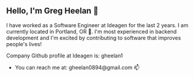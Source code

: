 <H2>Hello, I'm Greg Heelan &#128075;</H2>

<p>I have worked as a Software Engineer at Ideagen for the last 2 years. I am currently located in Portland, OR &#127748. I'm most experienced in backend development and I'm excited by contributing to software that improves people's lives!

Company Github profile at Ideagen is: gheelan1


<ul>
<li>You can reach me at: gheelan0894@gmail.com 📫</li>
</ul>



<!---
gheelan/gheelan is a ✨ special ✨ repository because its `README.md` (this file) appears on your GitHub profile.
You can click the Preview link to take a look at your changes.
--->
